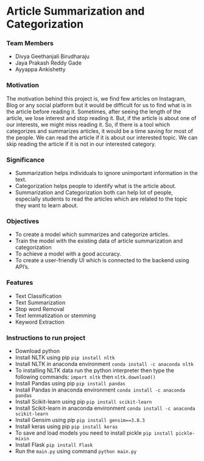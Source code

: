 # Article Summarization and Categorization

### Team Members

- Divya Geethanjali Birudharaju
- Jaya Prakash Reddy Gade
- Ayyappa Ankishetty

### Motivation

The motivation behind this project is, we find few articles on Instagram, Blog or any social platform but it would be difficult for us to find what is in the article before reading it. Sometimes, after seeing the length of the article, we lose interest and stop reading it. But, if the article is about one of our interests, we might miss reading it. So, if there is a tool which categorizes and summarizes articles, it would be a time saving for most of the people. We can read the article if it is about our interested topic. We can skip reading the article if it is not in our interested category.

### Significance

- Summarization helps individuals to ignore unimportant information in the text.
- Categorization helps people to identify what is the article about.
- Summarization and Categorization both can help lot of people, especially students to read the articles which are related to the topic they want to learn about.

### Objectives

- To create a model which summarizes and categorize articles.
- Train the model with the existing data of article summarization and categorization
- To achieve a model with a good accuracy.
- To create a user-friendly UI which is connected to the backend using API’s.

### Features

- Text Classification
- Text Summarization
- Stop word Removal
- Text lemmatization or stemming
- Keyword Extraction

### Instructions to run project

- Download python
- Install NLTK using pip `pip install nltk`
- Install NLTK in anaconda environment `conda install -c anaconda nltk`
- To installing NLTK data run the python interpreter then type the following commands:
  `import nltk` then `nltk.download()`
- Install Pandas using pip `pip install pandas`
- Install Pandas in anaconda environment `conda install -c anaconda pandas`
- Install Scikit-learn using pip `pip install scikit-learn`
- Install Scikit-learn in anaconda environment `conda install -c anaconda scikit-learn`
- Install Gensim using pip `pip install gensim==3.8.3`
- Install keras using pip `pip install keras`
- To save and load models you need to install pickle `pip install pickle-mixin`
- Install Flask `pip install Flask`
- Run the `main.py` using command `python main.py`
